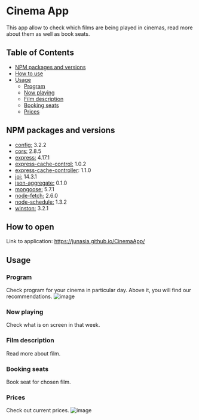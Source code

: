 # Cinema App
This app allow to check which films are being played in cinemas, read more about them as well as book seats.

## Table of Contents
- [NPM packages and versions](#npm-packages-and-versions)
- [How to use](#how-to-open)
- [Usage](#usage)
  * [Program](#program)
  * [Now playing](#now-playing)
  * [Film description](#film-description)
  * [Booking seats](#booking-seats)
  * [Prices](#prices)

## NPM packages and versions
- [config:](https://www.npmjs.com/package/config) 3.2.2
- [cors:](https://www.npmjs.com/package/cors) 2.8.5
- [express:](https://www.npmjs.com/package/express) 4.17.1
- [express-cache-control:](https://www.npmjs.com/package/express-cache-control) 1.0.2
- [express-cache-controller](https://www.npmjs.com/package/express-cache-controller): 1.1.0
- [joi:](https://www.npmjs.com/package/joi) 14.3.1
- [json-aggregate:](https://www.npmjs.com/package/json-aggregate) 0.1.0
- [mongoose:](https://www.npmjs.com/package/mongoose) 5.7.1
- [node-fetch:](https://www.npmjs.com/package/node-fetch) 2.6.0
- [node-schedule:](https://www.npmjs.com/package/node-schedule) 1.3.2
- [winston:](https://www.npmjs.com/package/winston) 3.2.1

## How to open
Link to application: https://junasia.github.io/CinemaApp/

## Usage
### Program
Check program for your cinema in particular day. Above it, you will find our recommendations.
![image](https://user-images.githubusercontent.com/53261107/66275361-26766380-e888-11e9-93ad-b5712f33e397.png)

### Now playing
Check what is on screen in that week.

### Film description
Read more about film.

### Booking seats
Book seat for chosen film.

### Prices
Check out current prices.
![image](https://user-images.githubusercontent.com/53261107/66275336-d3041580-e887-11e9-8c9f-f42c06407524.png)
